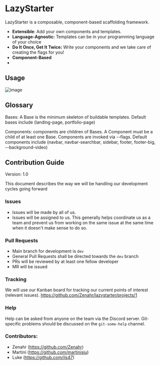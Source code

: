 # LazyStarter
LazyStarter is a composable, component-based scaffolding framework.

- **Extensible**: Add your own components and templates.
- **Language-Agnostic:** Templates can be in your programming language of your choice
- **Do It Once, Get It Twice:** Write your components and we take care of creating the flags for you!
- **Component-Based**
-

## Usage
![image](https://user-images.githubusercontent.com/47085752/82122836-39460480-9796-11ea-9d47-5b7fade345cf.png)

## Glossary

Bases: A Base is the minimum skeleton of buildable templates.
Default bases include (landing-page, portfolio-page)

Components: components are children of Bases. A Component must be a child of at least one Base.
Components are invoked via --flags.
Default components include (navbar, navbar-searchbar, sidebar, footer, footer-big, --background-video)

## Contribution Guide

Version: 1.0

This document describes the way we will be handling our development cycles going forward

### Issues
- Issues will be made by all of us.
- Issues will be assigned to us.
This generally helps coordinate us as a team and prevent us from working on the same issue at the same time when it doesn't make sense to do so.

### Pull Requests
- Main branch for development is ```dev```
- General Pull Requests shall be directed towards the ```dev``` branch
- PRs will be reviewed by at least one fellow developer
- MR will be issued

### Tracking
We will use our Kanban board for tracking our current points of interest (relevant issues).
https://github.com/Zenahr/lazystarter/projects/1

### Help
Help can be asked from anyone on the team via the Discord server.
Git-specific problems should be discussed on the ```git-some-help``` channel.

### Contributors: 
- Zenahr (https://github.com/Zenahr)
- Martini (https://github.com/martinisiu)
- Luke (https://github.com/jls47)
